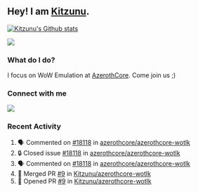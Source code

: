 ## Hey! I am [Kitzunu](https://Github.com/Kitzunu).

<!--<a href="https://github-readme-stats.kitzunu.vercel.app/api?username=Kitzunu&show_icons=true&theme=dark">
  <img align="center" src="https://github-readme-stats.kitzunu.vercel.app/api?username=Kitzunu&show_icons=true&theme=dark" />
</a>-->

[![Kitzunu's Github stats](https://github-readme-stats.vercel.app/api?username=kitzunu&theme=github_dark&show_icons=true)](https://github.com/Kitzunu)

<a href="https://github-readme-stats.kitzunu.vercel.app/api?username=Kitzunu&show_icons=true&theme=dark">
  <img align="center" src="https://github-readme-stats.vercel.app/api/top-langs/?username=Kitzunu&layout=compact&theme=dark" />
</a>

### What do I do?

I focus on WoW Emulation at [AzerothCore](https://Github.com/AzerothCore). Come join us ;)

### Connect with me
[![](https://img.shields.io/badge/AzerothCore%20Discord-Connect%20with%20me!-green)](https://discord.com/invite/gkt4y2x)

### Recent Activity

<!--START_SECTION:activity-->
1. 🗣 Commented on [#18118](https://github.com/azerothcore/azerothcore-wotlk/issues/18118#issuecomment-1880094014) in [azerothcore/azerothcore-wotlk](https://github.com/azerothcore/azerothcore-wotlk)
2. 🔒 Closed issue [#18118](https://github.com/azerothcore/azerothcore-wotlk/issues/18118) in [azerothcore/azerothcore-wotlk](https://github.com/azerothcore/azerothcore-wotlk)
3. 🗣 Commented on [#18118](https://github.com/azerothcore/azerothcore-wotlk/issues/18118#issuecomment-1880093334) in [azerothcore/azerothcore-wotlk](https://github.com/azerothcore/azerothcore-wotlk)
4. 🎉 Merged PR [#9](https://github.com/Kitzunu/azerothcore-wotlk/pull/9) in [Kitzunu/azerothcore-wotlk](https://github.com/Kitzunu/azerothcore-wotlk)
5. 💪 Opened PR [#9](https://github.com/Kitzunu/azerothcore-wotlk/pull/9) in [Kitzunu/azerothcore-wotlk](https://github.com/Kitzunu/azerothcore-wotlk)
<!--END_SECTION:activity-->
